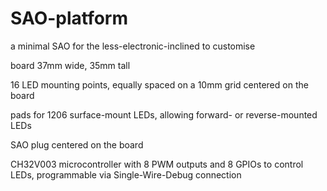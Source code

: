 # SAO-platform
a minimal SAO for the less-electronic-inclined to customise 

board 37mm wide, 35mm tall

16 LED mounting points, equally spaced on a 10mm grid centered on the board

pads for 1206 surface-mount LEDs, allowing forward- or reverse-mounted LEDs

SAO plug centered on the board 

CH32V003 microcontroller with 8 PWM outputs and 8 GPIOs to control LEDs,
programmable via Single-Wire-Debug connection
